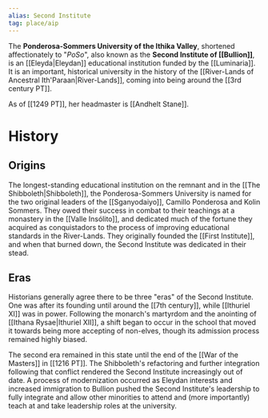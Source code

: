```yaml
---
alias: Second Institute
tag: place/aip
---
```

The **Ponderosa-Sommers University of the Ithika Valley**, shortened affectionately to "*PoSo*", also known as the **Second Institute of [[Bullion]]**, is an [[Eleyda|Eleydan]] educational institution funded by the [[Luminaria]]. It is an important, historical university in the history of the [[River-Lands of Ancestral Ith'Paraan|River-Lands]], coming into being around the [[3rd century PT]]. 

As of [[1249 PT]], her headmaster is [[Andhelt Stane]].

# History
## Origins
The longest-standing educational institution on the remnant and in the [[The Shibboleth|Shibboleth]], the Ponderosa-Sommers University is named for the two original leaders of the [[Sganyodaiyo]], Camillo Ponderosa and Kolin Sommers. They owed their success in combat to their teachings at a monastery in the [[Valle Insólito]], and dedicated much of the fortune they acquired as conquistadors to the process of improving educational standards in the River-Lands. They originally founded the [[First Institute]], and when that burned down, the Second Institute was dedicated in their stead.

## Eras
Historians generally agree there to be three "eras" of the Second Institute. One was after its founding until around the [[7th century]], while [[Ithuriel XI]] was in power. Following the monarch's martyrdom and the anointing of [[Ithana Rysae|Ithuriel XII]], a shift began to occur in the school that moved it towards being more accepting of non-elves, though its admission process remained highly biased. 

The second era remained in this state until the end of the [[War of the Masters]] in [[1216 PT]]. The Shibboleth's refactoring and further integration following that conflict rendered the Second Institute increasingly out of date. A process of modernization occurred as Eleydan interests and increased immigration to Bullion pushed the Second Institute's leadership to fully integrate and allow other minorities to attend and (more importantly) teach at and take leadership roles at the university.


